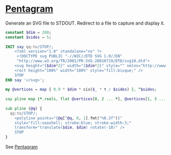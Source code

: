 [1]: https://rosettacode.org/wiki/Pentagram

# [Pentagram][1]

Generate an SVG file to STDOUT. Redirect to a file to capture and display it.

```raku
constant $dim = 200;
constant $sides = 5;
 
INIT say qq:to/STOP/;
    <?xml version="1.0" standalone="no" ?>
     <!DOCTYPE svg PUBLIC "-//W3C//DTD SVG 1.0//EN"
     "http://www.w3.org/TR/2001/PR-SVG-20010719/DTD/svg10.dtd">
    <svg height="{$dim*2}" width="{$dim*2}" style="" xmlns="http://www.w3.org/2000/svg">
    <rect height="100%" width="100%" style="fill:bisque;" />
    STOP
END say '</svg>';
 
my @vertices = map { 0.9 * $dim * cis($_ * τ / $sides) }, ^$sides;
 
say pline map |*.reals, flat @vertices[0, 2 ... *], @vertices[1, 3 ... *];
 
sub pline (@q) {
  qq:to/STOP/;
    <polyline points="{@q[^@q, 0, 1].fmt("%0.3f")}"
    style="fill:seashell; stroke:blue; stroke-width:3;"
    transform="translate($dim, $dim) rotate(-18)" />
    STOP
}
```


See [Pentagram](https://gist.github.com/thundergnat/70108a5160dd17dfe374#file-pentagram-svg)